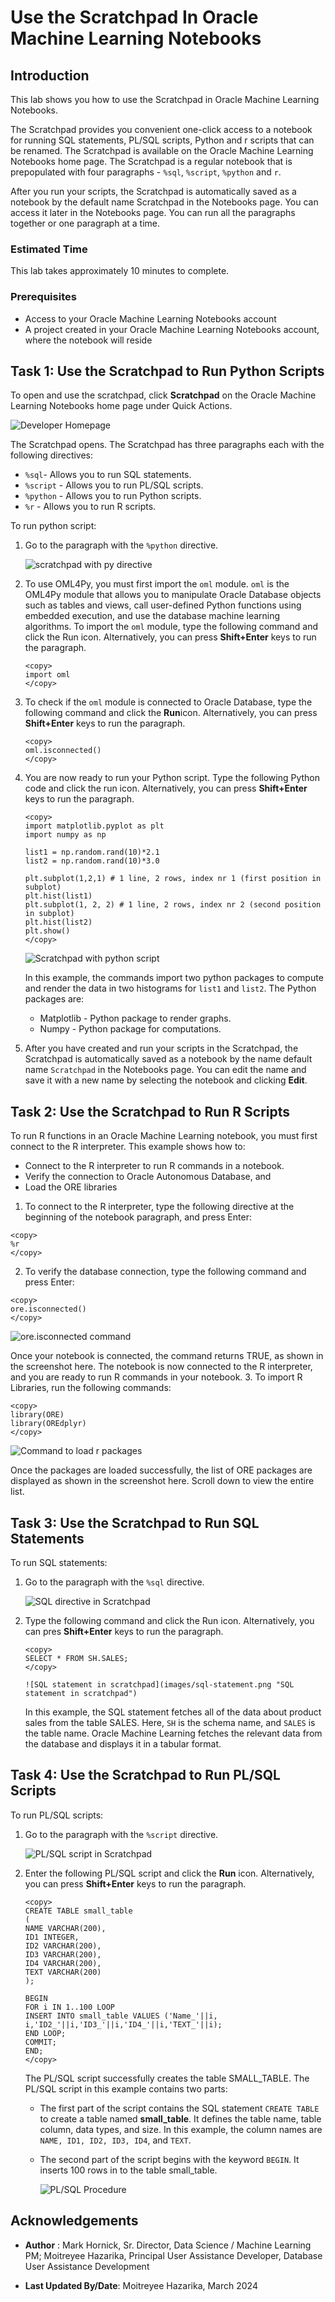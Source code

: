 # Use the Scratchpad In Oracle Machine Learning Notebooks
## Introduction

This lab shows you how to use the Scratchpad in Oracle Machine Learning Notebooks.

The Scratchpad provides you convenient one-click access to a notebook for running SQL statements, PL/SQL scripts, Python and r scripts that can be renamed. The Scratchpad is available on the Oracle Machine Learning Notebooks home page. The Scratchpad is a regular notebook that is prepopulated with four paragraphs - `%sql`, `%script`, `%python` and `r`.

After you run your scripts, the Scratchpad is automatically saved as a notebook by the default name Scratchpad in the Notebooks page. You can access it later in the Notebooks page.
You can run all the paragraphs together or one paragraph at a time.

### Estimated Time
This lab takes approximately 10 minutes to complete.



### Prerequisites

* Access to your Oracle Machine Learning Notebooks account
* A project created in your Oracle Machine Learning Notebooks account, where the notebook will reside


## Task 1: Use the Scratchpad to Run Python Scripts

To open and use the scratchpad, click <b>Scratchpad</b> on the Oracle Machine Learning Notebooks home page under Quick Actions.

  ![Developer Homepage](images/developer-homepage.png "Developer Homepage")

  The Scratchpad opens. The Scratchpad has three paragraphs each with the following directives:

  * `%sql`- Allows you to run SQL statements.
  * `%script` - Allows you to run PL/SQL scripts.
  * `%python` - Allows you to run Python scripts.
  * `%r` - Allows you to run R scripts.

To run python script:

1. Go to the paragraph with the <code>%python</code> directive.

   ![scratchpad with py directive](images/scratchpad-py.png "Scratchpad with py directive")

2. To use OML4Py, you must first import the `oml` module.
   `oml` is the OML4Py module that allows you to manipulate Oracle Database objects such as tables and views, call user-defined Python functions using embedded execution, and use the database machine learning algorithms. To import the `oml` module, type the following command and click the Run icon. Alternatively, you can press **Shift+Enter** keys to run the paragraph.


    ```
    <copy>
    import oml
    </copy>
    ```

3. To check if the <code>oml</code> module is connected to Oracle Database,
   type the following command and click the <b>Run</b>icon. Alternatively, you can press **Shift+Enter** keys to run the paragraph.

    ```
    <copy>
    oml.isconnected()
    </copy>
    ```

4. You are now ready to run your Python script. Type the following Python code and click the run
   icon. Alternatively, you can press **Shift+Enter** keys to run the paragraph.

    ```
    <copy>
    import matplotlib.pyplot as plt
    import numpy as np

    list1 = np.random.rand(10)*2.1
    list2 = np.random.rand(10)*3.0

    plt.subplot(1,2,1) # 1 line, 2 rows, index nr 1 (first position in subplot)
    plt.hist(list1)
    plt.subplot(1, 2, 2) # 1 line, 2 rows, index nr 2 (second position in subplot)
    plt.hist(list2)
    plt.show()
    </copy>
    ```

    ![Scratchpad with python script](images/scratchpad-python.png "Python script in scratchpad")

    In this example, the commands import two python packages to compute and render the data in two histograms for `list1` and `list2`. The Python packages are:

      * Matplotlib - Python package to render graphs.
      * Numpy - Python package for computations.

5. After you have created and run your scripts in the Scratchpad, the Scratchpad is automatically saved as a notebook by the name default name `Scratchpad` in the Notebooks page. You can edit the name and save it with a new name by selecting the notebook and clicking **Edit**.

## Task 2: Use the Scratchpad to Run R Scripts
To run R functions in an Oracle Machine Learning notebook, you must first connect to the R interpreter. This example shows how to:

* Connect to the R interpreter to run R commands in a notebook.
* Verify the connection to Oracle Autonomous Database, and
* Load the ORE libraries

1. To connect to the R interpreter, type the following directive at the beginning of the notebook paragraph, and press Enter:

  ```
  <copy>
  %r
  </copy>
  ```

2. To verify the database connection, type the following command and press Enter:

  ```
  <copy>
  ore.isconnected()
  </copy>
  ```

  ![ore.isconnected command](images/ore-connected.png "ore.isconnected command")

  Once your notebook is connected, the command returns TRUE, as shown in the screenshot here. The notebook is now connected to the R interpreter, and you are ready to run R commands in your notebook.
3. To import R Libraries, run the following commands:

  ```
  <copy>
  library(ORE)
  library(OREdplyr)
  </copy>
  ```

  ![Command to load r packages](images/load-r-packages.png "Command to load r packages")

  Once the packages are loaded successfully, the list of ORE packages are displayed as shown in the screenshot here. Scroll down to view the entire list.

## Task 3: Use the Scratchpad to Run SQL Statements

To run SQL statements:

1. Go to the paragraph with the `%sql` directive.

   ![SQL directive in Scratchpad](images/scratchpad-sql.png "SQL directive in Scratchpad")

2. Type the following command and click the Run icon. Alternatively, you can pres **Shift+Enter** keys to run the paragraph.


    ```
    <copy>
    SELECT * FROM SH.SALES;
    </copy>
    ```
       ![SQL statement in scratchpad](images/sql-statement.png "SQL statement in scratchpad")

    In this example, the SQL statement fetches all of the data about product sales from the table SALES. Here, `SH` is the schema name, and `SALES` is the table name. Oracle Machine Learning fetches the relevant data from the database and displays it in a tabular format.

## Task 4: Use the Scratchpad to Run PL/SQL Scripts  

To run PL/SQL scripts:

1. Go to the paragraph with the `%script` directive.

   ![PL/SQL script in Scratchpad](images/scratchpad-script.png "PL/SQL script in Scratchpad")

2. Enter the following PL/SQL script and click the **Run** icon. Alternatively, you can press **Shift+Enter** keys to run the paragraph.

    ```
    <copy>
    CREATE TABLE small_table
    (
    NAME VARCHAR(200),
    ID1 INTEGER,
    ID2 VARCHAR(200),
    ID3 VARCHAR(200),
    ID4 VARCHAR(200),
    TEXT VARCHAR(200)
    );

    BEGIN
    FOR i IN 1..100 LOOP
    INSERT INTO small_table VALUES ('Name_'||i, i,'ID2_'||i,'ID3_'||i,'ID4_'||i,'TEXT_'||i);
    END LOOP;
    COMMIT;
    END;
    </copy>
    ```
    The PL/SQL script successfully creates the table SMALL_TABLE. The PL/SQL script in this example contains two parts:

    * The first part of the script contains the SQL statement `CREATE TABLE` to create a table named **small_table**. It defines the table name, table column, data types, and size. In this example, the column names are `NAME, ID1, ID2, ID3, ID4`, and `TEXT`.
    * The second part of the script begins with the keyword `BEGIN`. It inserts 100 rows in to the table small_table.


         ![PL/SQL Procedure](images/plsql-procedure.png "PL/SQL Procedure")

## Acknowledgements
* **Author** : Mark Hornick, Sr. Director, Data Science / Machine Learning PM; Moitreyee Hazarika, Principal User Assistance Developer, Database User Assistance Development

* **Last Updated By/Date**: Moitreyee Hazarika, March 2024
